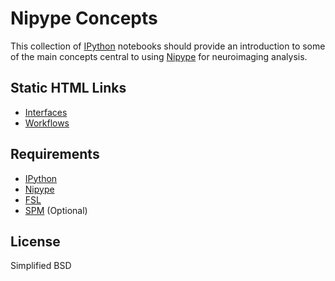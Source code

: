 Nipype Concepts
===============

This collection of [IPython](http://ipython.org/)
notebooks should provide an introduction to some of the 
main concepts central to using [Nipype](http://nipy.sourceforge.net/nipype/)
for neuroimaging analysis. 

Static HTML Links
-----------------

- [Interfaces](http://nbviewer.ipython.org/urls/raw.github.com/mwaskom/nipype_concepts/master/interfaces.ipynb)
- [Workflows](http://nbviewer.ipython.org/urls/raw.github.com/mwaskom/nipype_concepts/master/workflows.ipynb)

Requirements
------------

- [IPython](http://ipython.org/)
- [Nipype](http://nipy.sourceforge.net/nipype/)
- [FSL](http://fsl.fmrib.ox.ac.uk/fsl/fslwiki/)
- [SPM](http://www.fil.ion.ucl.ac.uk/spm/) (Optional)

License
-------

Simplified BSD
